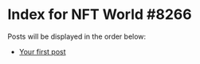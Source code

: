 # Index for NFT World #8266
Posts will be displayed in the order below:

- [Your first post](./001-first.md)

